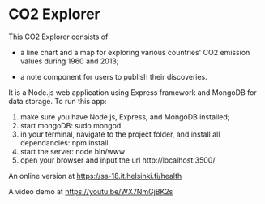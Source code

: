 # CO2 Explorer
 
This CO2 Explorer consists of

- a line chart and a map for exploring various countries' CO2 emission values during 1960 and 2013;

- a note component for users to publish their discoveries.

It is a Node.js web application using Express framework and MongoDB for data storage.
To run this app:
1. make sure you have Node.js, Express, and MongoDB installed;
2. start mongoDB: sudo mongod
3. in your terminal, navigate to the project folder, and install all dependancies: npm install
4. start the server: node bin/www
5. open your browser and input the url http://localhost:3500/

An online version at https://ss-18.it.helsinki.fi/health

A video demo at https://youtu.be/WX7NmGjBK2s
